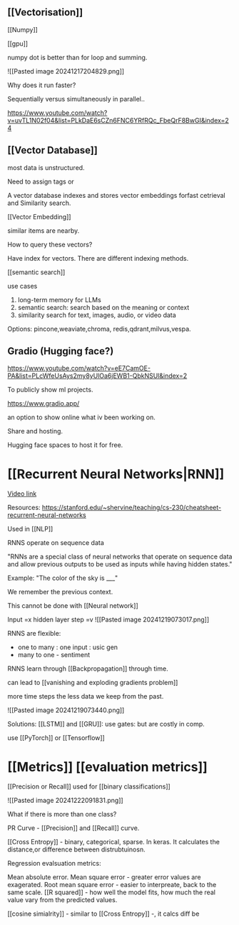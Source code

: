 

## [[Vectorisation]]

[[Numpy]]

[[gpu]]

numpy dot is better than for loop and summing.

![[Pasted image 20241217204829.png]]

Why does it run faster?

Sequentially versus simultaneously in parallel.. 

https://www.youtube.com/watch?v=uvTL1N02f04&list=PLkDaE6sCZn6FNC6YRfRQc_FbeQrF8BwGI&index=24

## [[Vector Database]]

most data is unstructured.

Need to assign tags or 

A vector database indexes
and stores vector embeddings
forfast cetrieval
and Similarity search.

[[Vector Embedding]]

similar items are nearby.

How to query these vectors?

Have index for vectors. There are different indexing methods.

[[semantic search]]

use cases

1. long-term memory for LLMs
2. semantic search: search based on
the meaning or context
3. similarity search for text, images,
audio, or video data

Options:
pincone,weaviate,chroma, redis,qdrant,milvus,vespa.



## Gradio (Hugging face?)

https://www.youtube.com/watch?v=eE7CamOE-PA&list=PLcWfeUsAys2my8yUlOa6jEWB1-QbkNSUl&index=2

To publicly show ml projects.

https://www.gradio.app/

an option to show online what iv been working on.

Share and hosting.

Hugging face spaces to host it for free.

# [[Recurrent Neural Networks|RNN]]

[Video link](https://www.youtube.com/watch?v=TLLqsEyt8NI&list=PLcWfeUsAys2nPgh-gYRlexc6xvscdvHqX&index=9)

Resources: https://stanford.edu/~shervine/teaching/cs-230/cheatsheet-recurrent-neural-networks

Used in [[NLP]]

RNNS operate on sequence data 

"RNNs are a special class of neural networks that operate on
sequence data and allow previous outputs to be used as inputs
while having hidden states."

Example: "The color of the sky is ___"

We remember the previous context.

This cannot be done with [[Neural network]]

Input =x
hidden layer
step =v
![[Pasted image 20241219073017.png]]

RNNS are flexible: 
- one to many : one input : usic gen
- many to one - sentiment 

RNNS learn through [[Backpropagation]] through time. 

can lead to [[vanishing and exploding gradients problem]]

more time steps the less data we keep from the past.

![[Pasted image 20241219073440.png]]

Solutions: [[LSTM]] and [[GRU]]: use gates: but are costly in comp.

use [[PyTorch]] or [[Tensorflow]]



# [[Metrics]] [[evaluation metrics]]

[[Precision or Recall]] used for [[binary classifications]]


![[Pasted image 20241222091831.png]]

What if there is more than one class?

PR Curve - [[Precision]] and [[Recall]] curve.

[[Cross Entropy]] - binary, categorical, sparse. In keras. It calculates the distance,or difference between distrubtuinosn.

Regression evalsuation metrics:

Mean absolute error.
Mean square error - greater error values are exagerated.
Root mean square error - easier to interpreate, back to the same scale.
[[R squared]] - how well the model fits, how much the real value vary from the predicted values.

[[cosine simialrity]]  - similar to [[Cross Entropy]] -, it calcs diff  be

